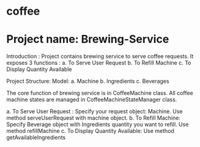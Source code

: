 # coffee
# Project name: Brewing-Service
Introduction : Project contains brewing service to serve coffee requests. It exposes 3 functions :
  a. To Serve User Request
  b. To Refill Machine
  c. To Display Quantity Available

Project Structure:
Model: 
a. Machine
b. Ingredients
c. Beverages

The core function of brewing service is in CoffeeMachine class. All coffee machine states are managed in CoffeeMachineStateManager class.

a. To Serve User Request : Specify your request object: Machine. Use method serveUserRequest with machine object.
b. To Refill Machine: Specify Beverage object with Ingredients quantity you want to refill. Use method refillMachine
c. To Display Quantity Available: Use method getAvailableIngredients


